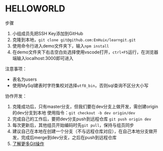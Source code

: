 # HELLOWORLD
步骤
1. 小组成员先把SSH Key添加到GitHub
2. 克隆到本地，`git clone git@github.com:EnHuix/learngit.git`
3. 使用命令行进入demo文件夹下，输入`npm install`
4. 在demo文件夹下右击空白处选择使用vscode打开，`ctrl+F5`运行，在浏览器端输入localhost:3000即可进入

注意事项：
- 表名为users
- 使用MySql建表时字符集校对选择`utf8_bin`，否则sql查询不区分大小写

协作开发：
1. 克隆成功后，只有master分支，但我们要在dev分支上做开发，需创建origin的dev分支到本地
使用指令：`git checkout -b dev origin/dev`
2. 完成自己的工作后，要把dev分支push到远程仓库 `git push origin dev`
3. 每次更新后，其他组员开始编码时先`git pull`，保持与组员同步
4. 建议自己在本地在创建一个分支（不与远程仓库对应），在自己本地分支做开发，完成后merge到dev分支，之后在push到远程仓库
5. [了解更多Git操作](https://www.liaoxuefeng.com/wiki/0013739516305929606dd18361248578c67b8067c8c017b000/0013760174128707b935b0be6fc4fc6ace66c4f15618f8d000)

